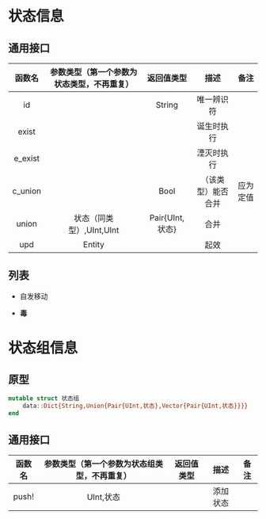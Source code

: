 # 状态信息
## 通用接口
|函数名|参数类型（第一个参数为状态类型，不再重复）|返回值类型|描述|备注|
|:-:|:-:|:-:|:-:|:-:|
|id||String|唯一辨识符||
|exist|||诞生时执行||
|e_exist|||湮灭时执行||
|c_union||Bool|（该类型）能否合并|应为定值|
|union|状态（同类型）,UInt,UInt|Pair{UInt,状态}|合并||
|upd|Entity||起效||

## 列表
+ 自发移动
* **毒**

# 状态组信息
## 原型
```jl
mutable struct 状态组
	data::Dict{String,Union{Pair{UInt,状态},Vector{Pair{UInt,状态}}}}
end
```

## 通用接口
|函数名|参数类型（第一个参数为状态组类型，不再重复）|返回值类型|描述|备注|
|:-:|:-:|:-:|:-:|:-:|
|push!|UInt,状态||添加状态||
